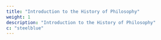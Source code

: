 ```yaml
---
title: "Introduction to the History of Philosophy"
weight: 1
description: "Introduction to the History of Philosophy"
c: "steelblue"
---
```


